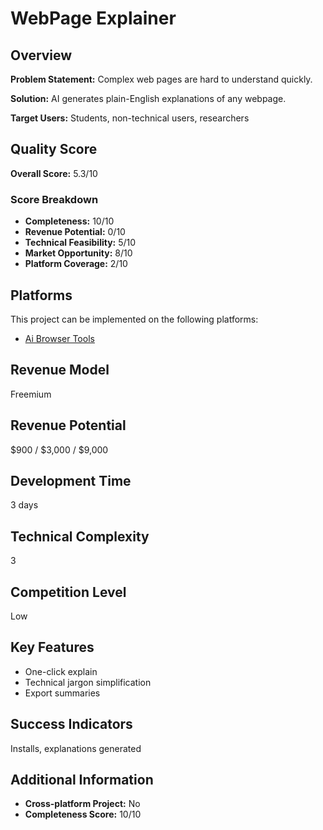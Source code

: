 # WebPage Explainer

## Overview
**Problem Statement:** Complex web pages are hard to understand quickly.

**Solution:** AI generates plain-English explanations of any webpage.

**Target Users:** Students, non-technical users, researchers

## Quality Score
**Overall Score:** 5.3/10

### Score Breakdown
- **Completeness:** 10/10
- **Revenue Potential:** 0/10
- **Technical Feasibility:** 5/10
- **Market Opportunity:** 8/10
- **Platform Coverage:** 2/10

## Platforms
This project can be implemented on the following platforms:
- [Ai Browser Tools](./platforms/ai-browser-tools/)

## Revenue Model
Freemium

## Revenue Potential
$900 / $3,000 / $9,000

## Development Time
3 days

## Technical Complexity
3

## Competition Level
Low

## Key Features
- One-click explain
- Technical jargon simplification
- Export summaries

## Success Indicators
Installs, explanations generated

## Additional Information
- **Cross-platform Project:** No
- **Completeness Score:** 10/10
